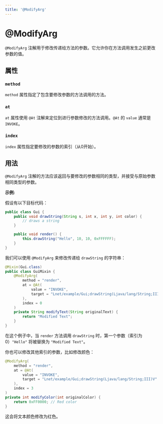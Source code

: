 ```yaml
---
title: '@ModifyArg'
---
```


# @ModifyArg

`@ModifyArg` 注解用于修改传递给方法的参数。它允许你在方法调用发生之前更改参数的值。

## 属性

### `method`

`method` 属性指定了包含要修改参数的方法调用的方法。

### `at`

`at` 属性使用 `@At` 注解来定位到进行参数修改的方法调用。`@At` 的 `value` 通常是 `INVOKE`。

### `index`

`index` 属性指定要修改的参数的索引（从0开始）。

## 用法

`@ModifyArg` 注解的方法应该返回与要修改的参数相同的类型，并接受与原始参数相同类型的参数。

**示例:**

假设有以下目标代码：
```java
public class Gui {
    public void drawString(String s, int x, int y, int color) {
        // draws a string
    }

    public void render() {
        this.drawString("Hello", 10, 10, 0xFFFFFF);
    }
}
```

我们可以使用 `@ModifyArg` 来修改传递给 `drawString` 的字符串：
```java
@Mixin(Gui.class)
public class GuiMixin {
    @ModifyArg(
        method = "render",
        at = @At(
            value = "INVOKE",
            target = "Lnet/example/Gui;drawString(Ljava/lang/String;III)V"
        ),
        index = 0
    )
    private String modifyText(String originalText) {
        return "Modified Text";
    }
}
```

在这个例子中，当 `render` 方法调用 `drawString` 时，第一个参数（索引为0）`"Hello"` 将被替换为 `"Modified Text"`。

你也可以修改其他索引的参数，比如修改颜色：
```java
@ModifyArg(
    method = "render",
    at = @At(
        value = "INVOKE",
        target = "Lnet/example/Gui;drawString(Ljava/lang/String;III)V"
    ),
    index = 3
)
private int modifyColor(int originalColor) {
    return 0xFF0000; // Red color
}
```

这会将文本颜色修改为红色。 